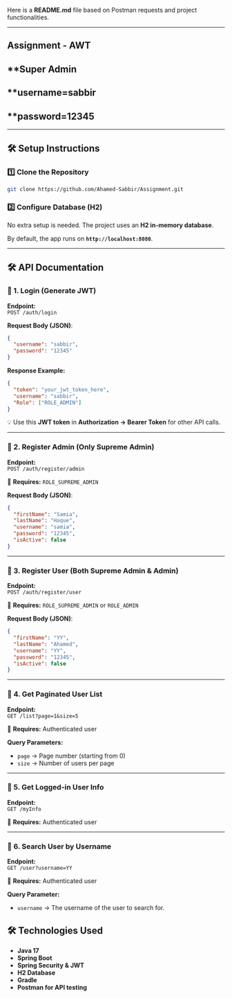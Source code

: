Here is a **README.md** file based on Postman requests and project functionalities.  

---

## **Assignment - AWT**
## **Super Admin
## **username=sabbir
## **password=12345
---

## **🛠 Setup Instructions**
### **1️⃣ Clone the Repository**
```bash
git clone https://github.com/Ahamed-Sabbir/Assignment.git
```

### **2️⃣ Configure Database (H2)**
No extra setup is needed. The project uses an **H2 in-memory database**.

By default, the app runs on **`http://localhost:8080`**.

---

## **🛠 API Documentation**

### **🔹 1. Login (Generate JWT)**
**Endpoint:**  
`POST /auth/login`

**Request Body (JSON)**:
```json
{
  "username": "sabbir",
  "password": "12345"
}
```
**Response Example:**
```json
{
  "token": "your_jwt_token_here",
  "username": "sabbir",
  "Role": ["ROLE_ADMIN"]
}
```
💡 Use this **JWT token** in **Authorization → Bearer Token** for other API calls.

---

### **🔹 2. Register Admin (Only Supreme Admin)**
**Endpoint:**  
`POST /auth/register/admin`

🔐 **Requires:** `ROLE_SUPREME_ADMIN`

**Request Body (JSON)**:
```json
{
  "firstName": "Samia",
  "lastName": "Haque",
  "username": "samia",
  "password": "12345",
  "isActive": false
}
```

---

### **🔹 3. Register User (Both Supreme Admin & Admin)**
**Endpoint:**  
`POST /auth/register/user`

🔐 **Requires:** `ROLE_SUPREME_ADMIN` or `ROLE_ADMIN`

**Request Body (JSON)**:
```json
{
  "firstName": "YY",
  "lastName": "Ahamed",
  "username": "YY",
  "password": "12345",
  "isActive": false
}
```

---

### **🔹 4. Get Paginated User List**
**Endpoint:**  
`GET /list?page=1&size=5`

🔐 **Requires:** Authenticated user

**Query Parameters:**
- `page` → Page number (starting from 0)
- `size` → Number of users per page

---

### **🔹 5. Get Logged-in User Info**
**Endpoint:**  
`GET /myInfo`

🔐 **Requires:** Authenticated user

---

### **🔹 6. Search User by Username**
**Endpoint:**  
`GET /user?username=YY`

🔐 **Requires:** Authenticated user

**Query Parameter:**
- `username` → The username of the user to search for.

## **🛠 Technologies Used**
- **Java 17**
- **Spring Boot**
- **Spring Security & JWT**
- **H2 Database**
- **Gradle**
- **Postman for API testing**
